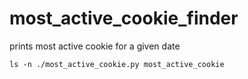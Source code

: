 # most_active_cookie_finder
prints most active cookie for a given date
  
```
ls -n ./most_active_cookie.py most_active_cookie
```
